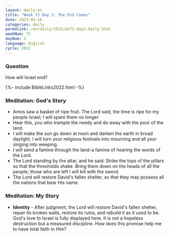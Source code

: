 ```yaml
---
layout: daily-en
title: "Week 72 Day 2: The End Comes"
date: 2023-05-16
categories: daily
permalink: /en/daily/2022/wk72-day2-daily.html
weekNum: 72
dayNum: 2
language: English
cycle: 2022
---
```


### Question     
How will Israel end? 

{%- include BibleLinks2022.html -%}

### Meditation: God's Story   
+ Amos saw a basket of ripe fruit. The Lord said, the time is ripe for my people Israel; I will spare them no longer. 
+ Hear this, you who trample the needy and do away with the poor of the land. 
+ I will make the sun go down at noon and darken the earth in broad daylight. I will turn your religious festivals into mourning and all your singing into weeping. 
+ I will send a famine through the land-a famine of hearing the words of the Lord. 
+ The Lord standing by the altar, and he said: Strike the tops of the pillars so that the thresholds shake. Bring them down on the heads of all the people; those who are left I will kill with the sword. 
+ The Lord will restore David's fallen shelter, so that they may possess all the nations that bear His name. 


### Meditation: My Story   
+ **Identity** - After judgment, the Lord will restore David's fallen shelter, repair its broken walls, restore its ruins, and rebuild it as it used to be. God's love to Israel is fully displayed here. It is not a hopeless destruction but a measured discipline. How does this promise help me to have total faith in Him? 


